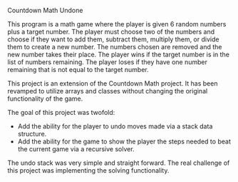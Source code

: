 Countdown Math Undone

This program is a math game where the player is given 6 random numbers plus a target number.
The player must choose two of the numbers and choose if they want to add them, subtract them, multiply them, or divide them to create a new number.
The numbers chosen are removed and the new number takes their place.
The player wins if the target number is in the list of numbers remaining.
The player loses if they have one number remaining that is not equal to the target number.

This project is an extension of the Countdown Math project.
It has been revamped to utilize arrays and classes without changing the original functionality of the game.

The goal of this project was twofold:
  - Add the ability for the player to undo moves made via a stack data structure.
  - Add the ability for the game to show the player the steps needed to beat the current game via a recursive solver.

The undo stack was very simple and straight forward.
The real challenge of this project was implementing the solving functionality.
